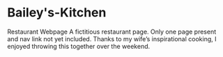 # Bailey's-Kitchen
Restaurant Webpage
A fictitious restaurant page. Only one page present and nav link not yet included. Thanks to my wife’s inspirational cooking, I enjoyed throwing this together over the weekend. 
